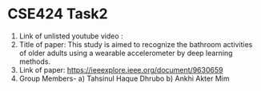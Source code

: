 # CSE424 Task2 #

1) Link of unlisted youtube video : 
2) Title of paper: This study is aimed to recognize the bathroom activities of older adults using a wearable accelerometer by deep learning methods.
3) Link of paper: https://ieeexplore.ieee.org/document/9630659
4) Group Members- a) Tahsinul Haque Dhrubo 
                  b) Ankhi Akter Mim
